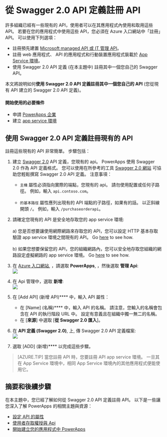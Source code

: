 <properties
    pageTitle="從 PowerApps Enterprise 中的 API 建立 Swagger 2.0 API 定義 | Microsoft Azure"
    description="了解如何透過使用現有 API 建立的 Swagger 2.0 API 定義註冊 API"
    services=""
    suite="powerapps"
    documentationCenter="" 
    authors="MandiOhlinger"
    manager="dwrede"
    editor=""/>

<tags
   ms.service="powerapps"
   ms.devlang="na"
   ms.topic="article"
   ms.tgt_pltfrm="na"
   ms.workload="na" 
   ms.date="12/09/2015"
   ms.author="guayan"/>


# 從 Swagger 2.0 API 定義註冊 API

許多組織已經有一些現有的 API，使用者可以在其應用程式內使用和取用這些 API。 若要在您的應用程式中使用這些 API，您必須在 Azure 入口網站中「註冊」API。 可以使用下列選項：

- 註冊預先建置 [Microsoft managed API 或 IT 管理 API](powerapps-register-from-available-apis.md)。
- 註冊 web 應用程式、 API 的應用程式和行動裝置應用程式裝載於 [App Service 環境](powerapps-register-api-hosted-in-app-service.md)。
- 使用 Swagger 2.0 API 定義 (在本主題中) 註冊其中一個您自己的 Swagger API。

本文將說明如何**使用 Swagger 2.0 API 定義註冊其中一個您自己的 API** (您從現有 API 建立的 Swagger 2.0 API 定義)。

#### 開始使用的必要條件

- 申請 [PowerApps 企業](powerapps-get-started-azure-portal.md)
- 建立 [app service 環境](powerapps-get-started-azure-portal.md)

## 使用 Swagger 2.0 API 定義註冊現有的 API

註冊這些現有的 API 非常簡單。 步驟包括：

1. 建立 [Swagger 2.0](http://swagger.io) API 定義，您現有的 api。 PowerApps 使用 Swagger 2.0 作為 API 定義格式。 您可以使用在所參考的工具 [Swagger 2.0 網站](http://swagger.io) 可協助您輕鬆撰寫 Swagger 2.0 API 定義。 注意事項：

    - `主機` 屬性必須指向實際的端點，您現有的 api。 請勿使用配置或任何子路徑。 例如，輸入 `api.contoso.com`。 <br/><br/>
    - `的基本路徑` 屬性應列出現有的 API 端點的子路徑，如果有的話。 以正斜線開頭 `/`。 例如，輸入 `/purchaseorderapi`。

2. 請確定您現有的 API 是安全地存取您的 app service 環境:  <br/><br/>
    a) 您是否想要讓使用網際網路來存取您的 API，您可以設定 HTTP 基本存取驗證 app service 環境之間現有的 API。 Go [here](powerapps-configure-apis.md) to see how. <br/><br/>
    b) 如果您想要保留您的 API，您的組織網路內，您可以安全地存取您組織的網路設定虛擬網路的 app service 環境。 Go [here](../app-service-app-service-environment-intro.md) to see how.

3. 在 [Azure 入口網站](https://portal.azure.com/), ，請選取 **PowerApps**, ，然後選取 **管理 Api**:  
![][11]
4. 在 Api 管理中，選取 **新增**:  
![][12]
5. 在 [Add API] (新增 API)**** 中，輸入 API 屬性：

    - 在 [Name] (名稱)**** 中，輸入 API 的名稱。 請注意，您輸入的名稱會包含在 API 的執行階段 URL 中。 設定有意義且在組織中獨一無二的名稱。
    - 在 [**來源**] 中選取 [**從 Swagger 2.0 匯入**]。

6. 在 **API 定義 (Swagger 2.0)**, 上, 傳 Swagger 2.0 API 定義檔案:  
 ![][13]
7. 選取 [ADD] (新增)**** 以完成這些步驟。

> [AZURE.TIP] 當您註冊 API 時，您要註冊 API app service 環境。 一旦其在 App Service 環境中，相同 App Service 環境內的其他應用程式便能使用它。

## 摘要和後續步驟

在本主題中，您已經了解如何從 Swagger 2.0 API 定義註冊 API。 以下是一些讓您深入了解 PowerApps 的相關主題與資源：

- [設定 API 的屬性](powerapps-configure-apis.md)
- [使用者存取權授與 Api](powerapps-manage-api-connection-user-access.md)
- [開始建立您的應用程式中 PowerApps](https://powerapps.microsoft.com/tutorials/)



[11]: ./media/powerapps-register-existing-api-from-api-definition/registered-apis-part.png 
[12]: ./media/powerapps-register-existing-api-from-api-definition/add-api-button.png 
[13]: ./media/powerapps-register-existing-api-from-api-definition/add-api-blade.png 

